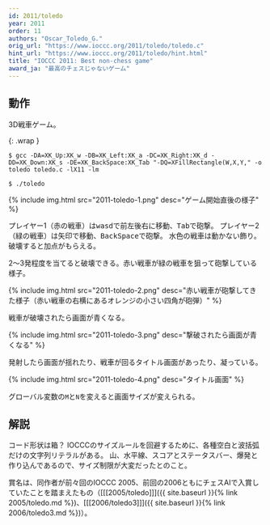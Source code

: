 ```yaml
---
id: 2011/toledo
year: 2011
order: 11
authors: "Oscar_Toledo_G."
orig_url: "https://www.ioccc.org/2011/toledo/toledo.c"
hint_url: "https://www.ioccc.org/2011/toledo/hint.html"
title: "IOCCC 2011: Best non-chess game"
award_ja: "最高のチェスじゃないゲーム"
---
```


## 動作

3D戦車ゲーム。

{: .wrap }
```
$ gcc -DA=XK_Up:XK_w -DB=XK_Left:XK_a -DC=XK_Right:XK_d -DD=XK_Down:XK_s -DE=XK_BackSpace:XK_Tab "-DQ=XFillRectangle(W,X,Y," -o toledo toledo.c -lX11 -lm

$ ./toledo
```

{% include img.html src="2011-toledo-1.png" desc="ゲーム開始直後の様子" %}

プレイヤー1（赤の戦車）は<kbd>w</kbd><kbd>a</kbd><kbd>s</kbd><kbd>d</kbd>で前左後右に移動、<kbd>Tab</kbd>で砲撃。
プレイヤー2（緑の戦車）は矢印で移動、<kbd>BackSpace</kbd>で砲撃。
水色の戦車は動かない飾り。破壊すると加点がもらえる。

2～3発程度を当てると破壊できる。赤い戦車が緑の戦車を狙って砲撃している様子。

{% include img.html src="2011-toledo-2.png" desc="赤い戦車が砲撃してきた様子（赤い戦車の右横にあるオレンジの小さい四角が砲弾）" %}

戦車が破壊されたら画面が青くなる。

{% include img.html src="2011-toledo-3.png" desc="撃破されたら画面が青くなる" %}

発射したら画面が揺れたり、戦車が回るタイトル画面があったり、凝っている。

{% include img.html src="2011-toledo-4.png" desc="タイトル画面" %}

グローバル変数の`M`と`N`を変えると画面サイズが変えられる。

## 解説

コード形状は箱？
IOCCCのサイズルールを回避するために、各種空白と波括弧だけの文字列リテラルがある。
山、水平線、スコアとステータスバー、爆発と作り込んであるので、サイズ制限が大変だったとのこと。

賞名は、同作者が前々回のIOCCC 2005、前回の2006ともにチェスAIで入賞していたことを踏まえたもの（[[[2005/toledo]]]({{ site.baseurl }}{% link 2005/toledo.md %})、[[[2006/toledo3]]]({{ site.baseurl }}{% link 2006/toledo3.md %})）。
